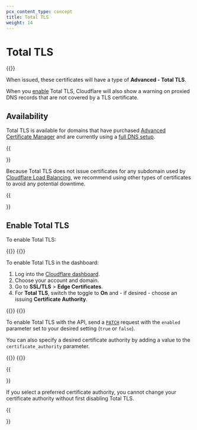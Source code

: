 ```yaml
---
pcx_content_type: concept
title: Total TLS
weight: 14
---
```


# Total TLS

{{<render file="_total-tls.md">}}
<br>

When issued, these certificates will have a type of **Advanced - Total TLS**.

When you [enable](#enable-total-tls) Total TLS, Cloudflare will also show a warning on proxied DNS records that are not covered by a TLS certificate.

## Availability

Total TLS is available for domains that have purchased [Advanced Certificate Manager](/ssl/edge-certificates/advanced-certificate-manager/) and are currently using a [full DNS setup](/dns/zone-setups/full-setup/).
  
{{<Aside type="warning">}}

Because Total TLS does not issue certificates for any subdomain used by [Cloudflare Load Balancing](/load-balancing/), we recommend using other types of certificates to avoid any potential downtime.

{{</Aside>}}

## Enable Total TLS

To enable Total TLS:

{{<tabs labels="Dashboard | API">}}
{{<tab label="dashboard" no-code="true">}}

To enable Total TLS in the dashboard:
 
1. Log into the [Cloudflare dashboard](https://dash.cloudflare.com).
2. Choose your account and domain.
3. Go to **SSL/TLS** > **Edge Certificates**.
4. For **Total TLS**, switch the toggle to **On** and - if desired - choose an issuing **Certificate Authority**.
 
{{</tab>}}
{{<tab label="api" no-code="true">}}
 
To enable Total TLS with the API, send a [`PATCH`](https://developers.cloudflare.com/api/operations/total-tls-enable-or-disable-total-tls) request with the `enabled` parameter set to your desired setting (`true` or `false`).

You can also specify a desired certificate authority by adding a value to the `certificate_authority` parameter.
 
{{</tab>}}
{{</tabs>}}

{{<Aside type="note">}}

If you select a preferred certificate authority, you cannot change your certificate authority without first disabling Total TLS.

{{</Aside>}}
